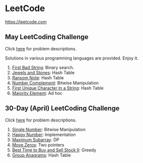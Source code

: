 # LeetCode

https://leetcode.com

## May LeetCoding Challenge

Click [here](https://leetcode.com/explore/featured/card/may-leetcoding-challenge/) for problem descriptions.

Solutions in various programming languages are provided. Enjoy it. 

1. [First Bad String](https://github.com/jinshendan/Leetcode/tree/master/May-LeetCoding-Challenge/01-First-Bad-Version): Binary search.
2. [Jewels and Stones](https://github.com/jinshendan/Leetcode/tree/master/May-LeetCoding-Challenge/02-Jewels-And-Stones): Hash Table
3. [Ransom Note](https://github.com/jinshendan/Leetcode/tree/master/May-LeetCoding-Challenge/03-Ransom-Note): Hash Table
4. [Number Complement](https://github.com/jinshendan/Leetcode/tree/master/May-LeetCoding-Challenge/04-Number-Complement): Bitwise Manipulation
5. [First Unique Character In a String](https://github.com/jinshendan/Leetcode/tree/master/May-LeetCoding-Challenge/05-First-Unique-Character-In-A-String): Hash Table
6. [Majority Element](https://github.com/jinshendan/Leetcode/tree/master/May-LeetCoding-Challenge/06-Majority-Element): Ad hoc

## 30-Day (April) LeetCoding Challenge

Click [here](https://leetcode.com/explore/challenge/card/30-day-leetcoding-challenge/) for problem descriptions.

1. [Single Number](https://github.com/jinshendan/Leetcode/tree/master/30-Day-Leetcoding-Challenge/01-Single-Number): Bitwise Manipulation
2. [Happy Number](https://github.com/jinshendan/Leetcode/blob/master/30-Day-Leetcoding-Challenge/02-Happy-Number): Implementation
3. [Maximum Subarray](https://github.com/jinshendan/Leetcode/blob/master/30-Day-Leetcoding-Challenge/03-Maximum-Subarray): DP
4. [Move Zeros](https://github.com/jinshendan/Leetcode/blob/master/30-Day-Leetcoding-Challenge/04-Move-Zeros): Two pointers
5. [Best Time to Buy and Sell Stock II](https://github.com/jinshendan/Leetcode/tree/master/30-Day-Leetcoding-Challenge/05-Best-Time-To-Buy-And-Sell-Stock-II): Greedy
6. [Group Anagrams](https://github.com/jinshendan/Leetcode/tree/master/30-Day-Leetcoding-Challenge/06-Group-Anagrams): Hash Table
